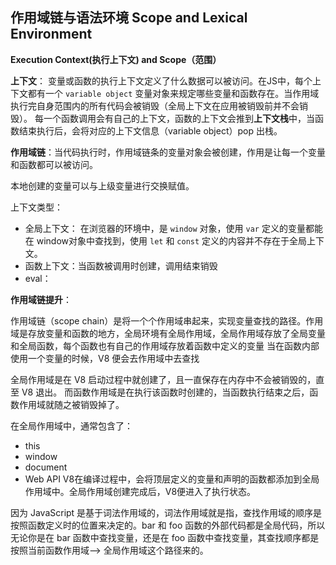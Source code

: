 ## 作用域链与语法环境 Scope and Lexical Environment

**Execution Context(执行上下文) and Scope（范围）**

**上下文**： 变量或函数的执行上下文定义了什么数据可以被访问。在JS中，每个上下文都有一个 `variable object` 变量对象来规定哪些变量和函数存在。当作用域执行完自身范围内的所有代码会被销毁（全局上下文在应用被销毁前并不会销毁）。 每一个函数调用会有自己的上下文，函数的上下文会推到**上下文栈**中，当函数结束执行后，会将对应的上下文信息（variable object）pop 出栈。

**作用域链**：当代码执行时，作用域链条的变量对象会被创建，作用是让每一个变量和函数都可以被访问。

本地创建的变量可以与上级变量进行交换赋值。

上下文类型：
- 全局上下文： 在浏览器的环境中，是 `window` 对象，使用 `var` 定义的变量都能在 window对象中查找到，使用 `let` 和 `const` 定义的内容并不存在于全局上下文。
- 函数上下文：当函数被调用时创建，调用结束销毁
- eval：

**作用域链提升**：


作用域链（scope chain）是将一个个作用域串起来，实现变量查找的路径。作用域是存放变量和函数的地方，全局环境有全局作用域，全局作用域存放了全局变量和全局函数，每个函数也有自己的作用域存放着函数中定义的变量
当在函数内部使用一个变量的时候，V8 便会去作用域中去查找

全局作用域是在 V8 启动过程中就创建了，且一直保存在内存中不会被销毁的，直至 V8 退出。 而函数作用域是在执行该函数时创建的，当函数执行结束之后，函数作用域就随之被销毁掉了。

在全局作用域中，通常包含了：
- this
- window
- document
- Web API
V8在编译过程中，会将顶层定义的变量和声明的函数都添加到全局作用域中。全局作用域创建完成后，V8便进入了执行状态。

因为 JavaScript 是基于词法作用域的，词法作用域就是指，查找作用域的顺序是按照函数定义时的位置来决定的。bar 和 foo 函数的外部代码都是全局代码，所以无论你是在 bar 函数中查找变量，还是在 foo 函数中查找变量，其查找顺序都是按照当前函数作用域–> 全局作用域这个路径来的。
